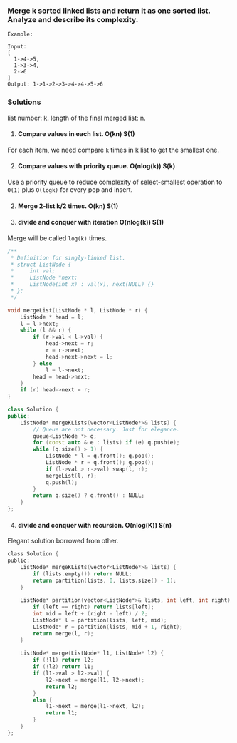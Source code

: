 ### Merge k sorted linked lists and return it as one sorted list. Analyze and describe its complexity.

```
Example:

Input:
[
  1->4->5,
  1->3->4,
  2->6
]
Output: 1->1->2->3->4->4->5->6
```

### Solutions

list number: k.
length of the final merged list: n.

1. #### Compare values in each list. O(kn) S(1)

For each item, we need compare `k` times in k list to get the smallest one.

2. #### Compare values with priority queue. O(nlog(k)) S(k)

Use a priority queue to reduce complexity of select-smallest operation to `O(1)` plus `O(logk)` for every pop and insert.

2. #### Merge 2-list k/2 times. O(kn) S(1)

3. #### divide and conquer with iteration O(nlog(k)) S(1)

Merge will be called `log(k)` times.

```c++
/**
 * Definition for singly-linked list.
 * struct ListNode {
 *     int val;
 *     ListNode *next;
 *     ListNode(int x) : val(x), next(NULL) {}
 * };
 */

void mergeList(ListNode * l, ListNode * r) {
    ListNode * head = l;
    l = l->next;
    while (l && r) {
        if (r->val < l->val) {
            head->next = r;
            r = r->next;
            head->next->next = l;
        } else
            l = l->next;
        head = head->next;
    }
    if (r) head->next = r;
}

class Solution {
public:
    ListNode* mergeKLists(vector<ListNode*>& lists) {
        // Queue are not necessary. Just for elegance.
        queue<ListNode *> q;
        for (const auto & e : lists) if (e) q.push(e);
        while (q.size() > 1) {
            ListNode * l = q.front(); q.pop();
            ListNode * r = q.front(); q.pop();
            if (l->val > r->val) swap(l, r);
            mergeList(l, r);
            q.push(l);
        }
        return q.size() ? q.front() : NULL;
    }
};
```


4. #### divide and conquer with recursion. O(nlog(K)) S(n)

Elegant solution borrowed from other.

```c
class Solution {
public:
    ListNode* mergeKLists(vector<ListNode*>& lists) {
        if (lists.empty()) return NULL;
        return partition(lists, 0, lists.size() - 1);
    }
 
    ListNode* partition(vector<ListNode*>& lists, int left, int right) {
        if (left == right) return lists[left];
        int mid = left + (right - left) / 2;
        ListNode* l = partition(lists, left, mid);
        ListNode* r = partition(lists, mid + 1, right);
        return merge(l, r);
    }
 
    ListNode* merge(ListNode* l1, ListNode* l2) {
        if (!l1) return l2;
        if (!l2) return l1;
        if (l1->val > l2->val) {
            l2->next = merge(l1, l2->next);
            return l2;
        }
        else {
            l1->next = merge(l1->next, l2);
            return l1;
        }
    }
};
```